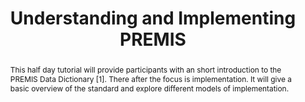---
abstract: This half day tutorial will provide participants with an short introduction
  to the PREMIS Data Dictionary [1]. There after the focus is implementation. It will
  give a basic overview of the standard and explore different models of implementation.
creators:
- Angela Di Iorio
- Eld Zierau
- Karin Bredenberg
date: null
document_url: https://services.phaidra.univie.ac.at/api/object/o:1079748/download
grand_parent: iPRES
institutions: []
keywords: []
landing_page_url: https://phaidra.univie.ac.at/o:1079748
language: eng
layout: publication
license: CC BY 4.0 International
notes_url: null
parent: iPRES 2019
publication_type: paper
size: 127433
slides_url: null
source_name: iPRES
stream_url: null
title: 'Understanding and Implementing PREMIS '
year: 2019
---
